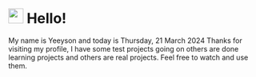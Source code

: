  <h1>
    <img src="https://emojis.slackmojis.com/emojis/images/1643510097/45343/hi.gif?1643510097" width="30"/> 
    Hello!
 </h1>
 <p>
    My name is Yeeyson and today is Thursday, 21 March 2024
    Thanks for visiting my profile, I have some test projects going on others are done learning projects and others are real projects.
    Feel free to watch and use them.
 </p>